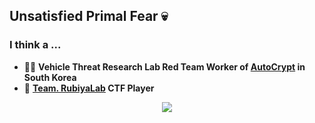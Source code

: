## Unsatisfied Primal Fear 💀

### I think a ...
- 🧑‍💻 **Vehicle Threat Research Lab Red Team Worker of [AutoCrypt](https://autocrypt.co.kr/) in South Korea**
- 🚩 **[Team. RubiyaLab](https://rubiyalab.team/) CTF Player**

<div align="center">
  <img class="img" src="https://github-readme-stats.vercel.app/api?username=J0ngBae&show_icons=true&theme=radical">
</div>
